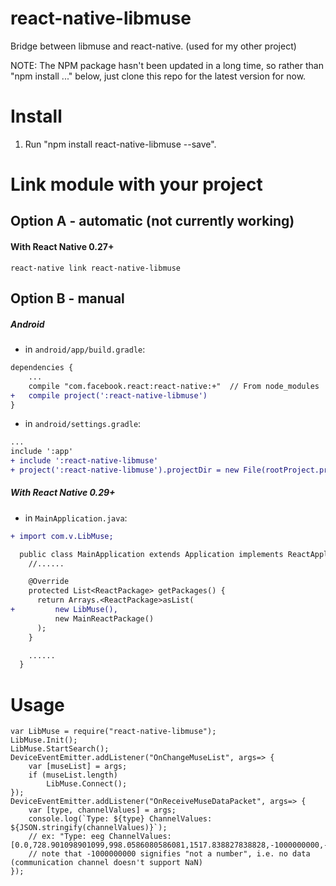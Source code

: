 # react-native-libmuse

Bridge between libmuse and react-native. (used for my other project)

NOTE: The NPM package hasn't been updated in a long time, so rather than "npm install ..." below, just clone this repo for the latest version for now.

# Install

1) Run "npm install react-native-libmuse --save".

# Link module with your project

## Option A - automatic (not currently working)

#### With React Native 0.27+

```shell
react-native link react-native-libmuse
```

## Option B - manual

##### Android

- in `android/app/build.gradle`:

```diff
dependencies {
    ...
    compile "com.facebook.react:react-native:+"  // From node_modules
+   compile project(':react-native-libmuse')
}
```

- in `android/settings.gradle`:

```diff
...
include ':app'
+ include ':react-native-libmuse'
+ project(':react-native-libmuse').projectDir = new File(rootProject.projectDir, '../node_modules/react-native-libmuse/android')
```

##### With React Native 0.29+

- in `MainApplication.java`:

```diff
+ import com.v.LibMuse;

  public class MainApplication extends Application implements ReactApplication {
    //......

    @Override
    protected List<ReactPackage> getPackages() {
      return Arrays.<ReactPackage>asList(
+         new LibMuse(),
          new MainReactPackage()
      );
    }

    ......
  }
```

# Usage

```
var LibMuse = require("react-native-libmuse");
LibMuse.Init();
LibMuse.StartSearch();
DeviceEventEmitter.addListener("OnChangeMuseList", args=> {
	var [museList] = args;
	if (museList.length)
		LibMuse.Connect();
});
DeviceEventEmitter.addListener("OnReceiveMuseDataPacket", args=> {
	var [type, channelValues] = args;
	console.log(`Type: ${type} ChannelValues: ${JSON.stringify(channelValues)}`);
	// ex: "Type: eeg ChannelValues: [0.0,728.901098901099,998.0586080586081,1517.838827838828,-1000000000,-1000000000]"
	// note that -1000000000 signifies "not a number", i.e. no data (communication channel doesn't support NaN)
});
```